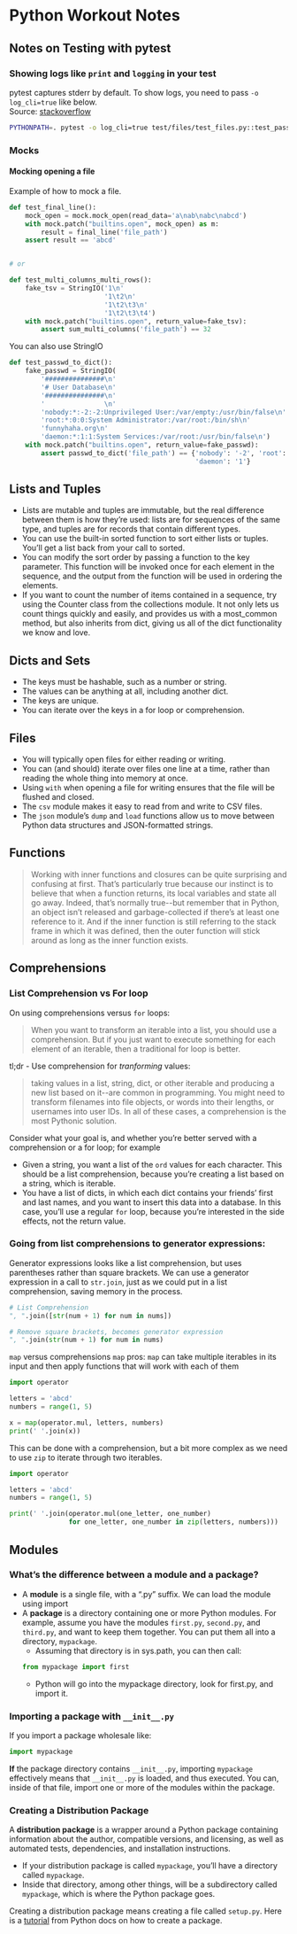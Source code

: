 # Python Workout Notes

## Notes on Testing with pytest

### Showing logs like `print` and `logging` in your test

pytest captures stderr by default. To show logs, you need to pass `-o log_cli=true` like below.  
Source: [stackoverflow](https://stackoverflow.com/a/51633600/12207563)

```sh
PYTHONPATH=. pytest -o log_cli=true test/files/test_files.py::test_passwd_to_dict
```

### Mocks

#### Mocking opening a file

Example of how to mock a file.

```python
def test_final_line():
    mock_open = mock.mock_open(read_data='a\nab\nabc\nabcd')
    with mock.patch("builtins.open", mock_open) as m:
        result = final_line('file_path')
    assert result == 'abcd'


# or 

def test_multi_columns_multi_rows():
    fake_tsv = StringIO('1\n'
                        '1\t2\n'
                        '1\t2\t3\n'
                        '1\t2\t3\t4')
    with mock.patch("builtins.open", return_value=fake_tsv):
        assert sum_multi_columns('file_path') == 32
```

You can also use StringIO

```py
def test_passwd_to_dict():
    fake_passwd = StringIO(
        '###############\n'
        '# User Database\n'
        '###############\n'
        '               \n'
        'nobody:*:-2:-2:Unprivileged User:/var/empty:/usr/bin/false\n'
        'root:*:0:0:System Administrator:/var/root:/bin/sh\n'
        'funnyhaha.org\n'
        'daemon:*:1:1:System Services:/var/root:/usr/bin/false\n')
    with mock.patch("builtins.open", return_value=fake_passwd):
        assert passwd_to_dict('file_path') == {'nobody': '-2', 'root': '0',
                                               'daemon': '1'}
```

## Lists and Tuples

- Lists are mutable and tuples are immutable, but the real difference between them is how they’re used: lists are for
  sequences of the same type, and tuples are for records that contain different types.
- You can use the built-in sorted function to sort either lists or tuples. You’ll get a list back from your call to
  sorted.
- You can modify the sort order by passing a function to the key parameter. This function will be invoked once for each
  element in the sequence, and the output from the function will be used in ordering the elements.
- If you want to count the number of items contained in a sequence, try using the Counter class from the collections
  module. It not only lets us count things quickly and easily, and provides us with a most_common method, but also
  inherits from dict, giving us all of the dict functionality we know and love.

## Dicts and Sets

- The keys must be hashable, such as a number or string.
- The values can be anything at all, including another dict.
- The keys are unique.
- You can iterate over the keys in a for loop or comprehension.

## Files

- You will typically open files for either reading or writing.
- You can (and should) iterate over files one line at a time, rather than reading the whole thing into memory at once.
- Using `with` when opening a file for writing ensures that the file will be flushed and closed.
- The `csv` module makes it easy to read from and write to CSV files.
- The `json` module’s `dump` and `load` functions allow us to move between Python data structures and JSON-formatted
  strings.

## Functions

> Working with inner functions and closures can be quite surprising and confusing at first. That’s particularly true because our instinct is to believe that when a function returns, its local variables and state all go away. Indeed, that’s normally true--but remember that in Python, an object isn’t released and garbage-collected if there’s at least one reference to it. And if the inner function is still referring to the stack frame in which it was defined, then the outer function will stick around as long as the inner function exists.

## Comprehensions

### List Comprehension vs For loop

On using comprehensions versus `for` loops:
> When you want to transform an iterable into a list, you should use a comprehension. But if you just want to execute something for each element of an iterable, then a traditional for loop is better.

tl;dr - Use comprehension for _tranforming_ values:
> taking values in a list, string, dict, or other iterable and producing a new list based on it--are common in programming. You might need to transform filenames into file objects, or words into their lengths, or usernames into user IDs. In all of these cases, a comprehension is the most Pythonic solution.

Consider what your goal is, and whether you’re better served with a comprehension or a for loop; for example

- Given a string, you want a list of the `ord` values for each character. This should be a list comprehension, because
  you’re creating a list based on a string, which is iterable.
- You have a list of dicts, in which each dict contains your friends’ first and last names, and you want to insert this
  data into a database. In this case, you’ll use a regular `for` loop, because you’re interested in the side effects,
  not the return value.

### Going from list comprehensions to generator expressions:

Generator expressions looks like a list comprehension, but uses parentheses rather than square brackets. We can use a
generator expression in a call to `str.join`, just as we could put in a list comprehension, saving memory in the
process.

```python
# List Comprehension
", ".join([str(num + 1) for num in nums])

# Remove square brackets, becomes generator expression
", ".join(str(num + 1) for num in nums)
```

`map` versus comprehensions
`map` pros: `map` can take multiple iterables in its input and then apply functions that will work with each of them

```python
import operator

letters = 'abcd'
numbers = range(1, 5)

x = map(operator.mul, letters, numbers)
print(' '.join(x))
```

This can be done with a comprehension, but a bit more complex as we need to use `zip` to iterate through two iterables.

```python
import operator

letters = 'abcd'
numbers = range(1, 5)

print(' '.join(operator.mul(one_letter, one_number)
               for one_letter, one_number in zip(letters, numbers)))
```

## Modules

### What’s the difference between a module and a package?

- A __module__ is a single file, with a “.py” suffix. We can load the module using import
- A __package__ is a directory containing one or more Python modules. For example, assume you have the
  modules `first.py`,
  `second.py`, and `third.py`, and want to keep them together. You can put them all into a directory, `mypackage`.
    - Assuming that directory is in sys.path, you can then call:
  ```python
  from mypackage import first
  ```
    - Python will go into the mypackage directory, look for first.py, and import it.
  
### Importing a package with `__init__.py`

If you import a package wholesale like:
```python
import mypackage
```

__If__ the package directory contains `__init__.py`, importing `mypackage` effectively means that 
`__init__.py` is loaded, and thus executed. 
You can, inside of that file, import one or more of the modules within the package.

### Creating a Distribution Package

A __distribution package__ is a wrapper around a Python package containing information about the author, compatible 
versions, and licensing, as well as automated tests, dependencies, and installation instructions.

- If your distribution package is called `mypackage`, you’ll have a directory called `mypackage`.
- Inside that directory, among other things, will be a subdirectory called `mypackage`, which is where the Python package goes.

Creating a distribution package means creating a file called `setup.py`.  Here is a [tutorial](https://packaging.python.org/tutorials/packaging-projects/) from Python docs on how to create a package.